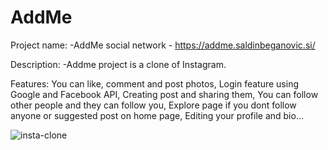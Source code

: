 # AddMe
Project name: 
-AddMe social network - https://addme.saldinbeganovic.si/

Description: 
-Addme project is a clone of Instagram. 

Features: You can like, comment and post photos, Login feature using Google and Facebook API, Creating post and sharing them, You can follow other people and they can follow you, Explore page if you dont follow anyone or suggested post on home page, Editing your profile and bio...
         




![insta-clone](https://user-images.githubusercontent.com/64772544/134375632-14ea17a6-47e7-4c38-9440-50339f8ae516.png)

